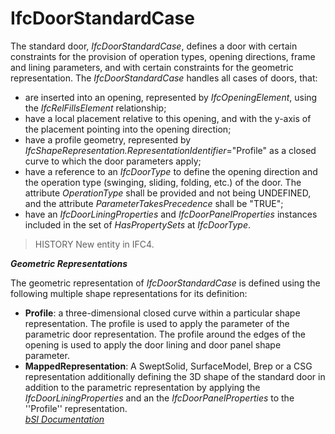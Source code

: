 IfcDoorStandardCase
===================
The standard door, _IfcDoorStandardCase_, defines a door with certain
constraints for the provision of operation types, opening directions, frame
and lining parameters, and with certain constraints for the geometric
representation. The _IfcDoorStandardCase_ handles all cases of doors, that:  
  
* are inserted into an opening, represented by _IfcOpeningElement_, using the _IfcRelFillsElement_ relationship;  
* have a local placement relative to this opening, and with the y-axis of the placement pointing into the opening direction;  
* have a profile geometry, represented by _IfcShapeRepresentation.RepresentationIdentifier_="Profile" as a closed curve to which the door parameters apply;  
* have a reference to an _IfcDoorType_ to define the opening direction and the operation type (swinging, sliding, folding, etc.) of the door. The attribute _OperationType_ shall be provided and not being UNDEFINED, and the attribute _ParameterTakesPrecedence_ shall be "TRUE";  
* have an _IfcDoorLiningProperties_ and _IfcDoorPanelProperties_ instances included in the set of _HasPropertySets_ at _IfcDoorType_.  
  
> HISTORY  New entity in IFC4.  
  
**_Geometric Representations_**  
  
The geometric representation of _IfcDoorStandardCase_ is defined using the
following multiple shape representations for its definition:  
  
* **Profile**: a three-dimensional closed curve within a particular shape representation. The profile is used to apply the parameter of the parametric door representation. The profile around the edges of the opening is used to apply the door lining and door panel shape parameter.  
* **MappedRepresentation**: A SweptSolid, SurfaceModel, Brep or a CSG representation additionally defining the 3D shape of the standard door in addition to the parametric representation by applying the _IfcDoorLiningProperties_ and an the _IfcDoorPanelProperties_ to the ''Profile'' representation.  
[ _bSI
Documentation_](https://standards.buildingsmart.org/IFC/DEV/IFC4_2/FINAL/HTML/schema/ifcsharedbldgelements/lexical/ifcdoorstandardcase.htm)


